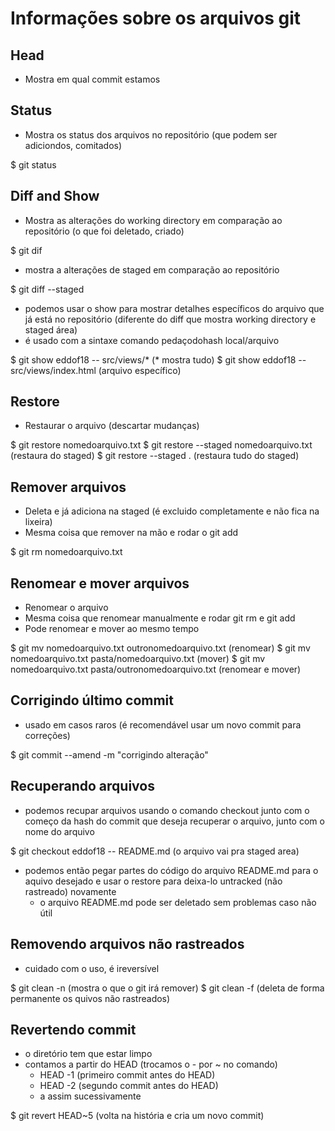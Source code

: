 # Informações sobre os arquivos git

## Head

* Mostra em qual commit estamos

## Status

* Mostra os status dos arquivos no repositório (que podem ser adiciondos, comitados)

$ git status

## Diff and Show

* Mostra as alterações do working directory em comparação ao repositório (o que foi deletado, criado)

$ git dif

* mostra a alterações de staged em comparação ao repositório

$ git diff --staged

* podemos usar o show para mostrar detalhes específicos do arquivo que já está no repositório (diferente do diff que mostra working directory e staged área)
* é usado com a sintaxe comando pedaçodohash local/arquivo

$ git show eddof18 -- src/views/* (* mostra tudo)
$ git show eddof18 -- src/views/index.html (arquivo específico)


## Restore

* Restaurar o arquivo (descartar mudanças)

$ git restore nomedoarquivo.txt
$ git restore --staged nomedoarquivo.txt (restaura do staged)
$ git restore --staged . (restaura tudo do staged)

## Remover arquivos

* Deleta e já adiciona na staged (é excluido completamente e não fica na lixeira)
* Mesma coisa que remover na mão e rodar o git add

$ git rm nomedoarquivo.txt

## Renomear e mover arquivos

* Renomear o arquivo
* Mesma coisa que renomear manualmente e rodar git rm e git add
* Pode renomear e mover ao mesmo tempo

$ git mv nomedoarquivo.txt outronomedoarquivo.txt (renomear)
$ git mv nomedoarquivo.txt pasta/nomedoarquivo.txt (mover)
$ git mv nomedoarquivo.txt pasta/outronomedoarquivo.txt (renomear e mover)

## Corrigindo último commit

* usado em casos raros (é recomendável usar um novo commit para correções)

$ git commit --amend -m "corrigindo alteração"

## Recuperando arquivos

* podemos recupar arquivos usando o comando checkout junto com o começo da hash do commit que deseja recuperar o arquivo, junto com o nome do arquivo

$ git checkout eddof18 -- README.md (o arquivo vai pra staged area)

* podemos então pegar partes do código do arquivo README.md para o aquivo desejado e usar o restore para deixa-lo untracked (não rastreado) novamente
  * o arquivo README.md pode ser deletado sem problemas caso não útil

## Removendo arquivos não rastreados

* cuidado com o uso, é ireversível

$ git clean -n (mostra o que o git irá remover)
$ git clean -f (deleta de forma permanente os quivos não rastreados)

## Revertendo commit

* o diretório tem que estar limpo
* contamos a partir do HEAD (trocamos o - por ~ no comando)
  * HEAD -1 (primeiro commit antes do HEAD)
  * HEAD -2 (segundo commit antes do HEAD)
  * a assim sucessivamente

$ git revert HEAD~5 (volta na história e cria um novo commit)